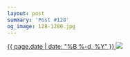 ```yaml
---
layout: post
summary: 'Post #128'
og_image: 128-1280.jpg
---
```


<p>
 <time>
  <a href="/128">
   {{ page.date | date: "%B %-d, %Y" }}
  </a>
 </time>
 <a href="/128">
  <img data-taken="10/23/2013" sizes="(min-width: 700px) 50vw, calc(100vw - 2rem)" src="{{ site.assets_url }}/128-640.jpg" srcset="{{ site.assets_url }}/128-1280.jpg 1280w, {{ site.assets_url }}/128-960.jpg 960w, {{ site.assets_url }}/128-640.jpg 640w, {{ site.assets_url }}/128-320.jpg 320w"/>
 </a>
</p>
